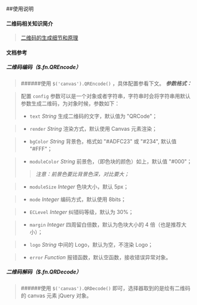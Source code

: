 ##使用说明
#### 二维码相关知识简介
>[二维码的生成细节和原理](http://coolshell.cn/articles/10590.html)

#### 文档参考
##### 二维码编码（$.fn.QREncode）
>######使用 `$('canvas').QREncode()` ，具体配置参看下文。
>***参数格式：***

>配置 `config` 参数可以是一个对象或者字符串，字符串时会将字符串用默认参数生成二维码，为对象时候，参数如下：
>* `text` _String_
>生成二维码的文字，默认值为 "QRCode"；

>* `render` _String_
>渲染方式，默认使用 Canvas 元素渲染；

>* `bgColor` _String_
>背景色，格式如 "#ADFC23" 或 "#234", 默认值 "#FFF"；

>* `moduleColor` _String_
>前景色，（即色块的颜色）如上，默认值 "#000"；
>>*注意：前景色要比背景色深，对比要大；*

>* `moduleSize` _Integer_
>色块大小，默认 5px；

>* `mode` _Integer_
>编码方式，默认使用 8bits；

>* `ECLevel` _Integer_
>纠错码等级，默认为 30%；

>* `margin` _Integer_
>四周留白倍数，默认为色块大小的 4 倍（也是推荐大小）；

>* `logo` _String_
>中间的 Logo，默认为空，不渲染 Logo；

>* `error` _Function_
>报错函数，默认空函数，接收错误异常对象。

##### 二维码解码（$.fn.QRDecode）
>######使用 `$('canvas').QRDecode()` 即可，选择器取到的是绘有二维码的 canvas 元素 jQuery 对象。
